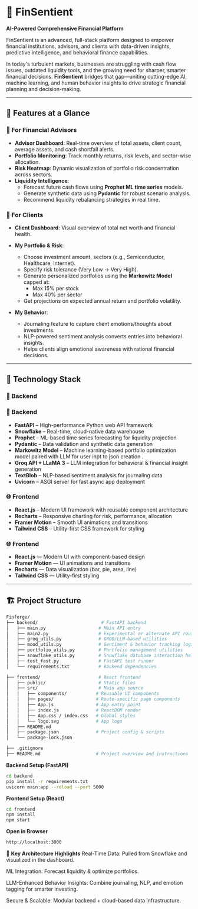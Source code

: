 # 💼 FinSentient

**AI-Powered Comprehensive Financial Platform**

FinSentient is an advanced, full-stack platform designed to empower financial institutions, advisors, and clients with data-driven insights, predictive intelligence, and behavioral finance capabilities.

In today's turbulent markets, businesses are struggling with cash flow issues, outdated liquidity tools, and the growing need for sharper, smarter financial decisions. **FinSentient** bridges that gap—uniting cutting-edge AI, machine learning, and human behavior insights to drive strategic financial planning and decision-making.

---

## 🚀 Features at a Glance

### 🔹 For Financial Advisors
- **Advisor Dashboard**: Real-time overview of total assets, client count, average assets, and cash shortfall alerts.
- **Portfolio Monitoring**: Track monthly returns, risk levels, and sector-wise allocation.
- **Risk Heatmap**: Dynamic visualization of portfolio risk concentration across sectors.
- **Liquidity Intelligence**:
  - Forecast future cash flows using **Prophet ML time series** models.
  - Generate synthetic data using **Pydantic** for robust scenario analysis.
  - Recommend liquidity rebalancing strategies in real time.

### 🔹 For Clients
- **Client Dashboard**: Visual overview of total net worth and financial health.
- **My Portfolio & Risk**:
  - Choose investment amount, sectors (e.g., Semiconductor, Healthcare, Internet).
  - Specify risk tolerance (Very Low → Very High).
  - Generate personalized portfolios using the **Markowitz Model** capped at:
    - Max 15% per stock
    - Max 40% per sector
  - Get projections on expected annual return and portfolio volatility.

- **My Behavior**:
  - Journaling feature to capture client emotions/thoughts about investments.
  - NLP-powered sentiment analysis converts entries into behavioral insights.
  - Helps clients align emotional awareness with rational financial decisions.

---

## 🧠 Technology Stack

### 🔧 Backend
### 🔧 Backend
- **FastAPI** – High-performance Python web API framework
- **Snowflake** – Real-time, cloud-native data warehouse
- **Prophet** – ML-based time series forecasting for liquidity projection
- **Pydantic** – Data validation and synthetic data generation
- **Markowitz Model** – Machine learning-based portfolio optimization model paired with LLM for user inpt to json creation .
- **Groq API + LLaMA 3** – LLM integration for behavioral & financial insight generation
- **TextBlob** – NLP-based sentiment analysis for journaling data
- **Uvicorn** – ASGI server for fast async app deployment

### 🌐 Frontend
- **React.js** – Modern UI framework with reusable component architecture
- **Recharts** – Responsive charting for risk, performance, allocation
- **Framer Motion** – Smooth UI animations and transitions
- **Tailwind CSS** – Utility-first CSS framework for styling

### 🌐 Frontend
- **React.js** — Modern UI with component-based design
- **Framer Motion** — UI animations and transitions
- **Recharts** — Data visualization (bar, pie, area, line)
- **Tailwind CSS** — Utility-first styling

---

## 🏗️ Project Structure

```bash
Finforge/
├── backend/                        # FastAPI backend
│   ├── main.py                    # Main API entry
│   ├── main2.py                   # Experimental or alternate API route
│   ├── groq_utils.py              # GROQ/LLM-based utilities
│   ├── mood_utils.py              # Sentiment & behavior tracking logic
│   ├── portfolio_utils.py         # Portfolio management utilities
│   ├── snowflake_utils.py         # Snowflake database interaction helpers
│   ├── test_fast.py               # FastAPI test runner
│   └── requirements.txt           # Backend dependencies

├── frontend/                      # React frontend
│   ├── public/                    # Static files
│   ├── src/                       # Main app source
│   │   ├── components/           # Reusable UI components
│   │   ├── pages/                # Route-specific page components
│   │   ├── App.js                # App entry point
│   │   ├── index.js              # ReactDOM render
│   │   ├── App.css / index.css   # Global styles
│   │   └── logo.svg              # App logo
│   ├── README.md
│   ├── package.json              # Project config & scripts
│   └── package-lock.json

├── .gitignore
├── README.md                     # Project overview and instructions
```

**Backend Setup (FastAPI)**
```bash
cd backend
pip install -r requirements.txt
uvicorn main:app --reload --port 5000
```


**Frontend Setup (React)**
```bash
cd frontend
npm install
npm start
```


**Open in Browser**
```bash
http://localhost:3000
```


🧩 **Key Architecture Highlights**
Real-Time Data: Pulled from Snowflake and visualized in the dashboard.

ML Integration: Forecast liquidity & optimize portfolios.

LLM-Enhanced Behavior Insights: Combine journaling, NLP, and emotion tagging for smarter investing.

Secure & Scalable: Modular backend + cloud-based data infrastructure.


